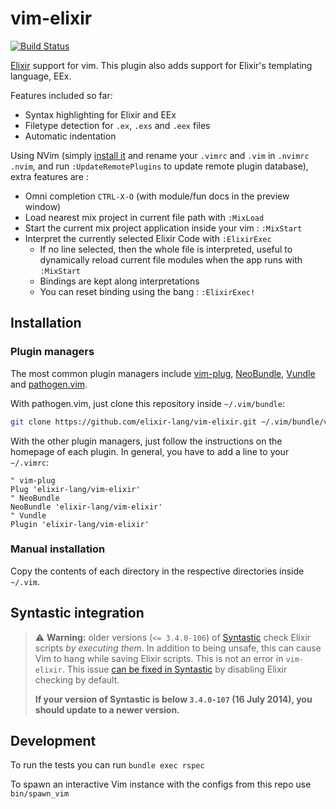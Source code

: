 # vim-elixir

[![Build Status](https://travis-ci.org/elixir-lang/vim-elixir.svg?branch=master)](https://travis-ci.org/elixir-lang/vim-elixir)

[Elixir](http://elixir-lang.org) support for vim. This plugin also adds support
for Elixir's templating language, EEx.

Features included so far:

* Syntax highlighting for Elixir and EEx
* Filetype detection for `.ex`, `.exs` and `.eex` files
* Automatic indentation

Using NVim (simply [install it](https://github.com/neovim/neovim/wiki/Installin://github.com/neovim/neovim/wiki/Installing) and rename your `.vimrc` and `.vim` in
`.nvimrc` `.nvim`, and run `:UpdateRemotePlugins` to update remote plugin database), extra features are :
* Omni completion `CTRL-X-O` (with module/fun docs in the preview window)
* Load nearest mix project in current file path with `:MixLoad`
* Start the current mix project application inside your vim : `:MixStart`
* Interpret the currently selected Elixir Code with `:ElixirExec`
  * If no line selected, then the whole file is interpreted, useful
    to dynamically reload current file modules when the app runs with `:MixStart`
  * Bindings are kept along interpretations
  * You can reset binding using the bang : `:ElixirExec!`


## Installation

### Plugin managers

The most common plugin managers include [vim-plug][vim-plug],
[NeoBundle][neobundle], [Vundle][vundle] and [pathogen.vim][pathogen].

With pathogen.vim, just clone this repository inside `~/.vim/bundle`:

```bash
git clone https://github.com/elixir-lang/vim-elixir.git ~/.vim/bundle/vim-elixir
```

With the other plugin managers, just follow the instructions on the homepage of
each plugin. In general, you have to add a line to your `~/.vimrc`:

```viml
" vim-plug
Plug 'elixir-lang/vim-elixir'
" NeoBundle
NeoBundle 'elixir-lang/vim-elixir'
" Vundle
Plugin 'elixir-lang/vim-elixir'
```

### Manual installation

Copy the contents of each directory in the respective directories inside
`~/.vim`.


## Syntastic integration

> :warning: **Warning:** older versions (`<= 3.4.0-106`) of
> [Syntastic][syntastic] check Elixir scripts *by executing them*. In addition
> to being unsafe, this can cause Vim to hang while saving Elixir scripts. This
> is not an error in `vim-elixir`. This issue [can be fixed in
> Syntastic][syntastic-issue-fix] by disabling Elixir checking by default.
>
> **If your version of Syntastic is below `3.4.0-107` (16 July 2014), you should
> update to a newer version.**

[vim-plug]: https://github.com/junegunn/vim-plug
[vundle]: https://github.com/VundleVim/Vundle.vim
[neobundle]: https://github.com/Shougo/neobundle.vim
[pathogen]: https://github.com/tpope/vim-pathogen
[syntastic]: https://github.com/scrooloose/syntastic
[syntastic-issue-fix]: https://github.com/scrooloose/syntastic/commit/1d19dff701524ebed90a4fbd7c7cd75ab954b79d

## Development

To run the tests you can run `bundle exec rspec`

To spawn an interactive Vim instance with the configs from this repo use `bin/spawn_vim`
